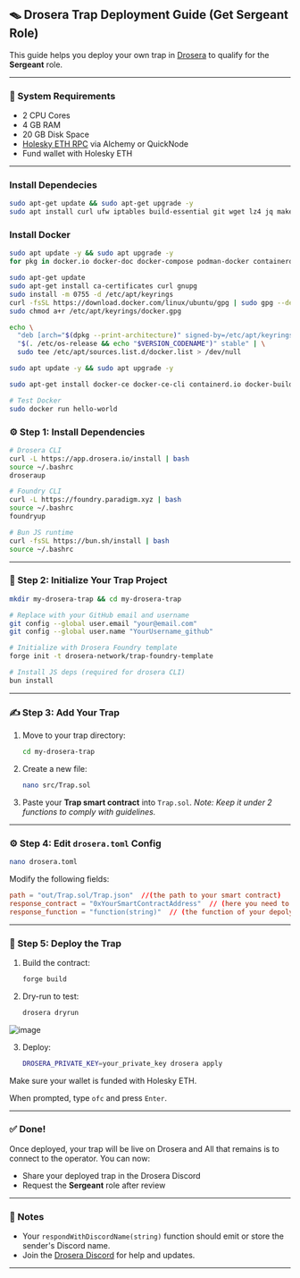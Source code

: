 ## 🪤 Drosera Trap Deployment Guide (Get Sergeant Role)

This guide helps you deploy your own trap in [Drosera](https://www.drosera.io/) to qualify for the **Sergeant** role.

---

### 🔧 System Requirements

* 2 CPU Cores
* 4 GB RAM
* 20 GB Disk Space
* [Holesky ETH RPC](https://www.alchemy.com/) via Alchemy or QuickNode
* Fund wallet with Holesky ETH

---
### Install Dependecies
```bash
sudo apt-get update && sudo apt-get upgrade -y
sudo apt install curl ufw iptables build-essential git wget lz4 jq make gcc nano automake autoconf tmux htop nvme-cli libgbm1 pkg-config libssl-dev libleveldb-dev tar clang bsdmainutils ncdu unzip libleveldb-dev  -y
```
### Install Docker

```bash
sudo apt update -y && sudo apt upgrade -y
for pkg in docker.io docker-doc docker-compose podman-docker containerd runc; do sudo apt-get remove $pkg; done

sudo apt-get update
sudo apt-get install ca-certificates curl gnupg
sudo install -m 0755 -d /etc/apt/keyrings
curl -fsSL https://download.docker.com/linux/ubuntu/gpg | sudo gpg --dearmor -o /etc/apt/keyrings/docker.gpg
sudo chmod a+r /etc/apt/keyrings/docker.gpg

echo \
  "deb [arch="$(dpkg --print-architecture)" signed-by=/etc/apt/keyrings/docker.gpg] https://download.docker.com/linux/ubuntu \
  "$(. /etc/os-release && echo "$VERSION_CODENAME")" stable" | \
  sudo tee /etc/apt/sources.list.d/docker.list > /dev/null

sudo apt update -y && sudo apt upgrade -y

sudo apt-get install docker-ce docker-ce-cli containerd.io docker-buildx-plugin docker-compose-plugin

# Test Docker
sudo docker run hello-world
```




### ⚙️ Step 1: Install Dependencies

```bash
# Drosera CLI
curl -L https://app.drosera.io/install | bash
source ~/.bashrc
droseraup

# Foundry CLI
curl -L https://foundry.paradigm.xyz | bash
source ~/.bashrc
foundryup

# Bun JS runtime
curl -fsSL https://bun.sh/install | bash
source ~/.bashrc
```

---

### 🧪 Step 2: Initialize Your Trap Project

```bash
mkdir my-drosera-trap && cd my-drosera-trap

# Replace with your GitHub email and username
git config --global user.email "your@email.com"
git config --global user.name "YourUsername_github"

# Initialize with Drosera Foundry template
forge init -t drosera-network/trap-foundry-template

# Install JS deps (required for drosera CLI)
bun install
```

---

### ✍️ Step 3: Add Your Trap

1. Move to your trap directory:

   ```bash
   cd my-drosera-trap
   ```

2. Create a new file:

   ```bash
   nano src/Trap.sol
   ```

3. Paste your **Trap smart contract** into `Trap.sol`.
   *Note: Keep it under 2 functions to comply with guidelines.*

---

### ⚙️ Step 4: Edit `drosera.toml` Config

```bash
nano drosera.toml
```

Modify the following fields:

```toml
path = "out/Trap.sol/Trap.json"  //(the path to your smart contract)  
response_contract = "0xYourSmartContractAddress"  // (here you need to enter the address of the smart contract that you have depolyed) 
response_function = "function(string)"  // (the function of your depolyed smart contract) 
```

---

### 🚀 Step 5: Deploy the Trap

1. Build the contract:

   ```bash
   forge build
   ```

2. Dry-run to test:

   ```bash
   drosera dryrun
   ```
![image](https://github.com/user-attachments/assets/aa3aab61-c9f7-452f-8200-e1a3da847507)

3. Deploy:

   ```bash
   DROSERA_PRIVATE_KEY=your_private_key drosera apply
   ```

Make sure your wallet is funded with Holesky ETH.

When prompted, type `ofc` and press `Enter`.

---

### ✅ Done!

Once deployed, your trap will be live on Drosera and All that remains is to connect to the operator. You can now:

* Share your deployed trap in the Drosera Discord
* Request the **Sergeant** role after review

---

### 📌 Notes

* Your `respondWithDiscordName(string)` function should emit or store the sender's Discord name.
* Join the [Drosera Discord](https://discord.gg/drosera) for help and updates.

---

